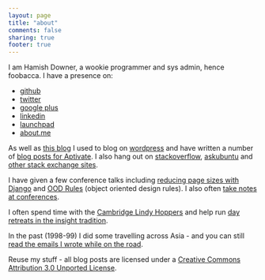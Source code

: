 ```yaml
---
layout: page
title: "about"
comments: false
sharing: true
footer: true
---
```

I am Hamish Downer, a wookie programmer and sys admin, hence foobacca. I 
have a presence on:

* <a href="https://github.com/foobacca" rel="me">github</a>
* <a href="https://twitter.com/hgd20" rel="me">twitter</a>
* <a href="https://plus.google.com/u/0/102616221256017791739/posts" rel="me">google plus</a>
* <a href="https://www.linkedin.com/pub/hamish-downer/40/b03/872" rel="me">linkedin</a>
* <a href="https://launchpad.net/~mishd" rel="me">launchpad</a>
* <a href="http://about.me/hamishdowner" rel="me">about.me</a>

As well as [this blog](/) I used to blog on [wordpress](http://wookielove.wordpress.com) and have written a number of [blog posts for Aptivate](http://aptivate.org/en/blog/author/hamish/).
I also hang out on
[stackoverflow](http://stackoverflow.com/users/3189/hamish-downer), 
[askubuntu](http://askubuntu.com/users/150/hamish-downer) and 
[other stack exchange sites](https://stackexchange.com/users/2297/hamish-downer).

I have given a few conference talks including [reducing page sizes with Django](https://github.com/foobacca/reduce-django-page-size) and [OOD Rules](https://github.com/foobacca/ood-rules) (object oriented design rules).  I also often [take notes at conferences](https://foobacca.github.io/foobacca-event-notes/).

I often spend time with the [Cambridge Lindy Hoppers](http://www.cambridgelindy.com/) and help run [day retreats in the insight tradition](https://cambridgedayretreats.wordpress.com/).

In the past (1998-99) I did some travelling across Asia - and you can still [read the emails I wrote while on the road](/asia.html).

Reuse my stuff - all blog posts are licensed under a <a rel="license" href="http://creativecommons.org/licenses/by/3.0/">Creative Commons Attribution 3.0 Unported License</a>.
